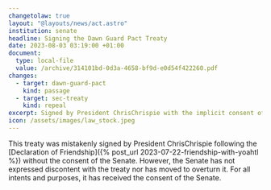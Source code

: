 ```yaml
---
changetolaw: true
layout: "@layouts/news/act.astro"
institution: senate
headline: Signing the Dawn Guard Pact Treaty
date: 2023-08-03 03:19:00 +01:00
document:
  type: local-file
  value: /archive/314101bd-0d3a-4658-bf9d-e0d54f422260.pdf
changes:
  - target: dawn-guard-pact
    kind: passage
  - target: sec-treaty
    kind: repeal
excerpt: Signed by President ChrisChrispie with the implicit consent of the Senate.
icon: /assets/images/law_stock.jpeg
---
```

This treaty was mistakenly signed by President ChrisChrispie following the [Declaration of Friendship]({% post_url 2023-07-22-friendship-with-yoahtl %}) without the consent of the Senate. However, the Senate has not expressed discontent with the treaty nor has moved to overturn it. For all intents and purposes, it has received the consent of the Senate.
